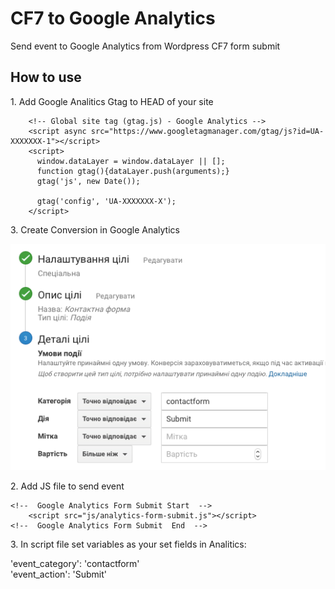 # CF7 to Google Analytics 
Send event to Google Analytics from Wordpress CF7 form submit


<h2>How to use</h2>

<p>1. Add Google Analitics Gtag to HEAD of your site</p>

```JS
	<!-- Global site tag (gtag.js) - Google Analytics -->
	<script async src="https://www.googletagmanager.com/gtag/js?id=UA-XXXXXXX-1"></script>
	<script>
	  window.dataLayer = window.dataLayer || [];
	  function gtag(){dataLayer.push(arguments);}
	  gtag('js', new Date());

	  gtag('config', 'UA-XXXXXXX-X');
	</script>
``` 
<p>3. Create Conversion in Google Analytics </p>
<img src=images/GA_CF7.png raw=true />
<p>2. Add JS file to send event</p>

```JS
<!--  Google Analytics Form Submit Start  -->
    <script src="js/analytics-form-submit.js"></script>
<!--  Google Analytics Form Submit  End  -->
``` 
<p>3. In script file set variables as your set fields in Analitics:</p>

<p>
       'event_category': 'contactform' </br>
       'event_action': 'Submit' </br>
</p>
